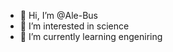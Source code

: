 - 👋 Hi, I’m @Ale-Bus
- 👀 I’m interested in science
- 🌱 I’m currently learning engeniring
<!---
Ale-Bus/Ale-Bus is a ✨ special ✨ repository because its `README.md` (this file) appears on your GitHub profile.
You can click the Preview link to take a look at your changes.
--->
